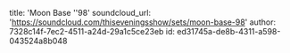 title: 'Moon Base ''98'
soundcloud_url: 'https://soundcloud.com/thiseveningsshow/sets/moon-base-98'
author: 7328c14f-7ec2-4511-a24d-29a1c5ce23eb
id: ed31745a-de8b-4311-a598-043524a8b048
